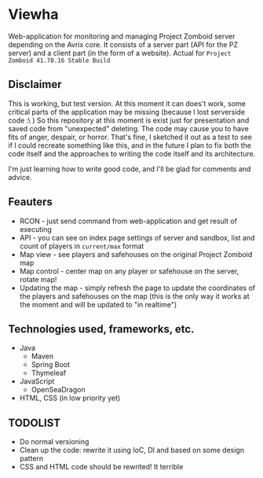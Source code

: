 # Viewha
Web-application for monitoring and managing Project Zomboid server depending on the Avrix core. It consists of a server part (API for the PZ server) and a client part (in the form of a website). Actual for `Project Zomboid 41.78.16 Stable Build`

## Disclaimer
This is working, but test version. At this moment it can does't work, some critical parts of the application may be missing (because I lost serverside code :\ ) 
So this repository at this moment is exist just for presentation and saved code from "unexpected" deleting. The code may cause you to have fits of anger, despair, or horror. That's fine, I sketched it out as a test to see if I could recreate something like this, and in the future I plan to fix both the code itself and the approaches to writing the code itself and its architecture. 

I'm just learning how to write good code, and I'll be glad for comments and advice.


## Feauters
- RCON - just send command from web-application and get result of executing
- API - you can see on index page settings of server and sandbox, list and count of players in `current/max` format
- Map view - see players and safehouses on the original Project Zomboid map
- Map control - сenter map on any player or safehouse on the server, rotate map!
- Updating the map - simply refresh the page to update the coordinates of the players and safehouses on the map (this is the only way it works at the moment and will be updated to "in realtime")

## Technologies used, frameworks, etc.
- Java
  - Maven
  - Spring Boot
  - Thymeleaf
- JavaScript
  - OpenSeaDragon
- HTML, CSS (in low priority yet)

## TODOLIST
- Do normal versioning
- Clean up the code: rewrite it using IoC, DI and based on some design pattern
- CSS and HTML code should be rewrited! It terrible
   
    
